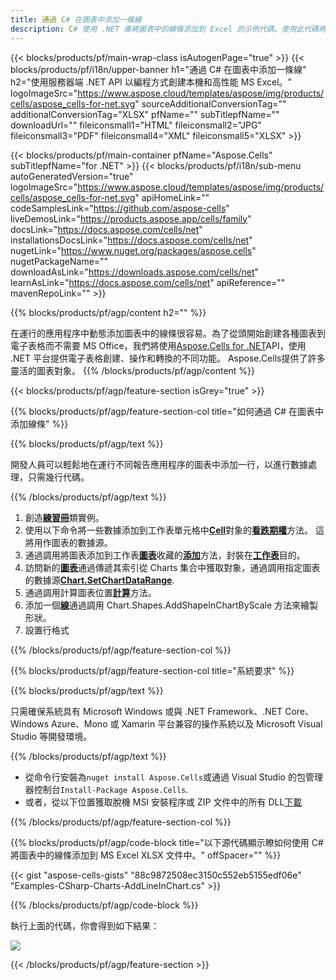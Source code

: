 ```yaml
---
title: 通過 C# 在圖表中添加一條線
description: C# 使用 .NET 庫將圖表中的線條添加到 Excel 的示例代碼。使用此代碼將圖表中的線條添加到 VB.NET、Asp.NET 或任何基於 .NET 的應用程序中的 MS Excel。
---
```

{{< blocks/products/pf/main-wrap-class isAutogenPage="true" >}}
{{< blocks/products/pf/i18n/upper-banner h1="通過 C# 在圖表中添加一條線" h2="使用服務器端 .NET API 以編程方式創建本機和高性能 MS Excel。" logoImageSrc="https://www.aspose.cloud/templates/aspose/img/products/cells/aspose_cells-for-net.svg" sourceAdditionalConversionTag="" additionalConversionTag="XLSX" pfName="" subTitlepfName="" downloadUrl="" fileiconsmall1="HTML" fileiconsmall2="JPG" fileiconsmall3="PDF" fileiconsmall4="XML" fileiconsmall5="XLSX" >}}

{{< blocks/products/pf/main-container pfName="Aspose.Cells" subTitlepfName="for .NET" >}}
{{< blocks/products/pf/i18n/sub-menu autoGeneratedVersion="true" logoImageSrc="https://www.aspose.cloud/templates/aspose/img/products/cells/aspose_cells-for-net.svg" apiHomeLink="" codeSamplesLink="https://github.com/aspose-cells" liveDemosLink="https://products.aspose.app/cells/family" docsLink="https://docs.aspose.com/cells/net" installationsDocsLink="https://docs.aspose.com/cells/net" nugetLink="https://www.nuget.org/packages/aspose.cells" nugetPackageName="" downloadAsLink="https://downloads.aspose.com/cells/net" learnAsLink="https://docs.aspose.com/cells/net" apiReference="" mavenRepoLink="" >}}

{{% blocks/products/pf/agp/content h2="" %}}

在運行的應用程序中動態添加圖表中的線條很容易。為了從頭開始創建各種圖表到電子表格而不需要 MS Office，我們將使用[Aspose.Cells for .NET](https://products.aspose.com/cells/net)API，使用 .NET 平台提供電子表格創建、操作和轉換的不同功能。 Aspose.Cells提供了許多靈活的圖表對象。
{{% /blocks/products/pf/agp/content %}}

{{< blocks/products/pf/agp/feature-section isGrey="true" >}}

{{% blocks/products/pf/agp/feature-section-col title="如何通過 C# 在圖表中添加線條" %}}

{{% blocks/products/pf/agp/text %}}

開發人員可以輕鬆地在運行不同報告應用程序的圖表中添加一行，以進行數據處理，只需幾行代碼。

{{% /blocks/products/pf/agp/text %}}

1. 創造[**練習冊**](https://reference.aspose.com/cells/net/aspose.cells/workbook)類實例。
1. 使用以下命令將一些數據添加到工作表單元格中[**Cell**](https://reference.aspose.com/cells/net/aspose.cells/cell)對象的[**看跌期權**](https://reference.aspose.com/cells/net/aspose.cells/cell/methods/putvalue/index)方法。
這將用作圖表的數據源。
1. 通過調用將圖表添加到工作表[**圖表**](https://reference.aspose.com/cells/net/aspose.cells.charts/chartcollection)收藏的[**添加**](https://reference.aspose.com/cells/net/aspose.cells.charts/chartcollection/methods/add)方法，封裝在[**工作表**](https://reference.aspose.com/cells/net/aspose.cells/worksheet)目的。
1. 訪問新的[**圖表**](https://reference.aspose.com/cells/net/aspose.cells.charts/chart)通過傳遞其索引從 Charts 集合中獲取對象，通過調用指定圖表的數據源[**Chart.SetChartDataRange**](https://https://reference.aspose.com/cells/net/aspose.cells.charts/chart/methods/setchartdatarange).
1. 通過調用計算圖表位置[**計算**](https://https://reference.aspose.com/cells/net/aspose.cells.charts/chart/methods/Calculate)方法。
1. 添加一個[**線**](https://reference.aspose.com/cells/net/aspose.cells.drawing/shape/properties/msodrawingtype)通過調用 Chart.Shapes.AddShapeInChartByScale 方法來繪製形狀。
1. 設置行格式

{{% /blocks/products/pf/agp/feature-section-col %}}

{{% blocks/products/pf/agp/feature-section-col title="系統要求" %}}

{{% blocks/products/pf/agp/text %}}

只需確保系統具有 Microsoft Windows 或與 .NET Framework、.NET Core、Windows Azure、Mono 或 Xamarin 平台兼容的操作系統以及 Microsoft Visual Studio 等開發環境。

{{% /blocks/products/pf/agp/text %}}

- 從命令行安裝為<code>nuget install Aspose.Cells</code>或通過 Visual Studio 的包管理器控制台<code>Install-Package Aspose.Cells</code>.
- 或者，從以下位置獲取脫機 MSI 安裝程序或 ZIP 文件中的所有 DLL<a href="https://downloads.aspose.com/cells/net">下載</a>

{{% /blocks/products/pf/agp/feature-section-col %}}

{{% blocks/products/pf/agp/code-block title="以下源代碼顯示瞭如何使用 C# 將圖表中的線條添加到 MS Excel XLSX 文件中。" offSpacer="" %}}

{{< gist "aspose-cells-gists" "88c9872508ec3150c552eb5155edf06e" "Examples-CSharp-Charts-AddLineInChart.cs" >}}

{{% /blocks/products/pf/agp/code-block %}}

執行上面的代碼，你會得到如下結果：

![](line-in-chart.png)

{{< /blocks/products/pf/agp/feature-section >}}


<!-- aboutfile Starts -->
